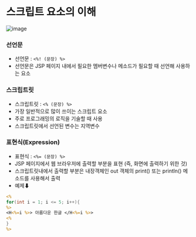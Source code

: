 스크립트 요소의 이해
===
![image](https://cphinf.pstatic.net/mooc/20180130_100/1517276242978yRxDX_PNG/2_3_3___.PNG)

### 선언문

- 선언문 : `<%! (문장) %>`
- 선언문은 JSP 페이지 내에서 필요한 멤버변수나 메소드가 필요할 때 선언해 사용하는 요소

### 스크립트릿

- 스크립트릿 : `<% (문장) %>`
- 가장 일반적으로 많이 쓰이는 스크립트 요소
- 주로 프로그래밍의 로직을 기술할 때 사용
- 스크립트릿에서 선언된 변수는 지역변수

### 표현식(Expression)

- 표현식 : `<%= (문장) %>`
- JSP 페이지에서 웹 브라우저에 출력할 부분을 표현 (즉, 화면에 출력하기 위한 것)
- 스크립트릿내에서 출력할 부분은 내장객체인 out 객체의 print() 또는 println() 메소드를 사용해서 출력
- 예제⬇
```jsp
<%
for(int i = 1; i <= 5; i++){
%>
<H<%=i %>> 아름다운 한글 </H<%=i %>>
<%
}
%>
```
